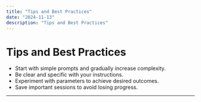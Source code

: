 ```yaml
---
title: "Tips and Best Practices"
date: "2024-11-13"
description: "Tips and Best Practices"
---
```


# Tips and Best Practices

- Start with simple prompts and gradually increase complexity.
- Be clear and specific with your instructions.
- Experiment with parameters to achieve desired outcomes.
- Save important sessions to avoid losing progress.

---